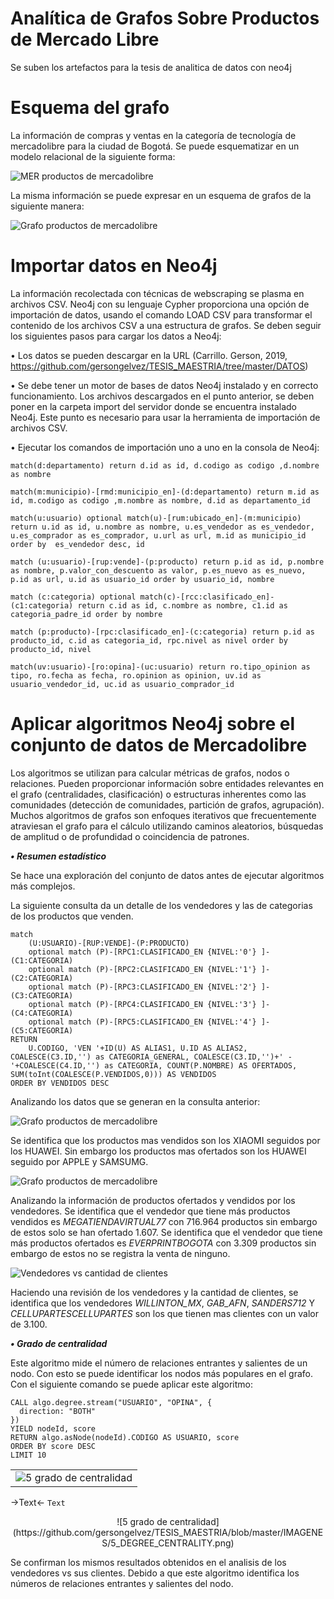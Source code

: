 # Analítica de Grafos Sobre Productos de Mercado Libre
Se suben los artefactos para la tesis de analitica de datos con neo4j

# Esquema del grafo
La información de compras y ventas en la categoría de tecnología de mercadolibre para la ciudad de Bogotá. Se puede esquematizar en un modelo relacional de la siguiente forma:

![MER productos de mercadolibre](https://github.com/gersongelvez/TESIS_MAESTRIA/blob/master/IMAGENES/0_1_MER_productos.png)
 
La misma información se puede expresar en un esquema de grafos de la siguiente manera:

![Grafo productos de mercadolibre](https://github.com/gersongelvez/TESIS_MAESTRIA/blob/master/IMAGENES/0_1_Grafo.jpg)
 
# Importar datos en Neo4j

La información recolectada con técnicas de webscraping se plasma en archivos CSV. Neo4j con su lenguaje Cypher proporciona una opción de importación de datos, usando el comando LOAD CSV para transformar el contenido de los archivos CSV a una estructura de grafos.
Se deben seguir los siguientes pasos para cargar los datos a Neo4j:

•	Los datos se pueden descargar en la URL (Carrillo. Gerson, 2019, https://github.com/gersongelvez/TESIS_MAESTRIA/tree/master/DATOS) 

•	Se debe tener un motor de bases de datos Neo4j instalado y en correcto funcionamiento. Los archivos descargados en el punto anterior, se deben poner en la carpeta import del servidor donde se encuentra instalado Neo4j. Este punto es necesario para usar la herramienta de importación de archivos CSV.

•	Ejecutar los comandos de importación uno a uno en la consola de Neo4j:

```cypher
match(d:departamento) return d.id as id, d.codigo as codigo ,d.nombre as nombre

match(m:municipio)-[rmd:municipio_en]-(d:departamento) return m.id as id, m.codigo as codigo ,m.nombre as nombre, d.id as departamento_id

match(u:usuario) optional match(u)-[rum:ubicado_en]-(m:municipio) return u.id as id, u.nombre as nombre, u.es_vendedor as es_vendedor, u.es_comprador as es_comprador, u.url as url, m.id as municipio_id order by  es_vendedor desc, id

match (u:usuario)-[rup:vende]-(p:producto) return p.id as id, p.nombre as nombre, p.valor_con_descuento as valor, p.es_nuevo as es_nuevo, p.id as url, u.id as usuario_id order by usuario_id, nombre

match (c:categoria) optional match(c)-[rcc:clasificado_en]-(c1:categoria) return c.id as id, c.nombre as nombre, c1.id as categoria_padre_id order by nombre

match (p:producto)-[rpc:clasificado_en]-(c:categoria) return p.id as producto_id, c.id as categoria_id, rpc.nivel as nivel order by producto_id, nivel

match(uv:usuario)-[ro:opina]-(uc:usuario) return ro.tipo_opinion as tipo, ro.fecha as fecha, ro.opinion as opinion, uv.id as usuario_vendedor_id, uc.id as usuario_comprador_id

```


# Aplicar algoritmos Neo4j sobre el conjunto de datos de Mercadolibre

Los algoritmos se utilizan para calcular métricas de grafos, nodos o relaciones.
Pueden proporcionar información sobre entidades relevantes en el grafo (centralidades, clasificación) o estructuras inherentes como las comunidades (detección de comunidades, partición de grafos, agrupación).
Muchos algoritmos de grafos son enfoques iterativos que frecuentemente atraviesan el grafo para el cálculo utilizando caminos aleatorios, búsquedas de amplitud o de profundidad o coincidencia de patrones.

***•	Resumen estadístico***

Se hace una exploración del conjunto de datos antes de ejecutar algoritmos más complejos. 

La siguiente consulta da un detalle de los vendedores y las de categorias de los productos que venden.

```cypher
match 
	(U:USUARIO)-[RUP:VENDE]-(P:PRODUCTO) 
	optional match (P)-[RPC1:CLASIFICADO_EN {NIVEL:'0'} ]-(C1:CATEGORIA) 
	optional match (P)-[RPC2:CLASIFICADO_EN {NIVEL:'1'} ]-(C2:CATEGORIA) 
	optional match (P)-[RPC3:CLASIFICADO_EN {NIVEL:'2'} ]-(C3:CATEGORIA)
	optional match (P)-[RPC4:CLASIFICADO_EN {NIVEL:'3'} ]-(C4:CATEGORIA)
	optional match (P)-[RPC5:CLASIFICADO_EN {NIVEL:'4'} ]-(C5:CATEGORIA)
RETURN
	U.CODIGO, 'VEN '+ID(U) AS ALIAS1, U.ID AS ALIAS2, COALESCE(C3.ID,'') as CATEGORIA_GENERAL, COALESCE(C3.ID,'')+' - '+COALESCE(C4.ID,'') as CATEGORIA, COUNT(P.NOMBRE) AS OFERTADOS, SUM(toInt(COALESCE(P.VENDIDOS,0))) AS VENDIDOS
ORDER BY VENDIDOS DESC
```

Analizando los datos que se generan en la consulta anterior:

![Grafo productos de mercadolibre](https://github.com/gersongelvez/TESIS_MAESTRIA/blob/master/IMAGENES/0_2_PRODUCTOS_VENDIDOS.png)

Se identifica que los productos mas vendidos son los XIAOMI seguidos por los HUAWEI. Sin embargo los productos mas ofertados son los HUAWEI seguido por APPLE y SAMSUMG.

![Grafo productos de mercadolibre](https://github.com/gersongelvez/TESIS_MAESTRIA/blob/master/IMAGENES/0_3_VENDEDORES_VS_PRODUCTOS.png)

Analizando la información de productos ofertados y vendidos por los vendedores. Se identifica que el vendedor que tiene más productos vendidos es _MEGATIENDAVIRTUAL77_ con 716.964 productos sin embargo de estos solo se han ofertado 1.607. Se identifica que el vendedor que tiene más productos ofertados es _EVERPRINTBOGOTA_ con 3.309 productos sin embargo de estos no se registra la venta de ninguno.

![Vendedores vs cantidad de clientes](https://github.com/gersongelvez/TESIS_MAESTRIA/blob/master/IMAGENES/0_4_VENDEDORES_VS_CANTIDAD_DE_CLIENTES.png)

Haciendo una revisión de los vendedores y la cantidad de clientes, se identifica que los vendedores _WILLINTON_MX_, _GAB_AFN_, _SANDERS712_ Y _CELLUPARTESCELLUPARTES_ son los que tienen mas clientes con un valor de 3.100.

***•	Grado de centralidad***

Este algoritmo mide el número de relaciones entrantes y salientes de un nodo. Con esto se puede identificar los nodos más populares en el grafo. Con el siguiente comando se puede aplicar este algoritmo:

```cypher
CALL algo.degree.stream("USUARIO", "OPINA", {
  direction: "BOTH"
})
YIELD nodeId, score
RETURN algo.asNode(nodeId).CODIGO AS USUARIO, score
ORDER BY score DESC
LIMIT 10
```
||
|:---:|
|![5 grado de centralidad](https://github.com/gersongelvez/TESIS_MAESTRIA/blob/master/IMAGENES/5_DEGREE_CENTRALITY.png)|


->Text<-
```Text```
<p align="center">
  ![5 grado de centralidad](https://github.com/gersongelvez/TESIS_MAESTRIA/blob/master/IMAGENES/5_DEGREE_CENTRALITY.png)
</p>

Se confirman los mismos resultados obtenidos en el analisis de los vendedores vs sus clientes. Debido a que este algoritmo identifica los números de relaciones entrantes y salientes del nodo.
